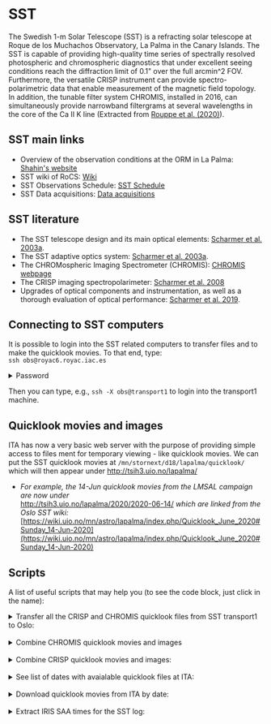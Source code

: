 # SST

The Swedish 1-m Solar Telescope (SST) is a refracting solar telescope at Roque de los Muchachos Observatory, La Palma in the Canary Islands.
The SST is capable of providing high-quality time series of spectrally resolved photospheric and chromospheric diagnostics that under excellent seeing conditions reach the diffraction limit of 0.1" over the full arcmin^2 FOV. Furthermore, the versatile CRISP instrument can provide spectro-polarimetric data that enable measurement of the magnetic field topology. In addition, the tunable filter system CHROMIS, installed in 2016, can simultaneously provide narrowband filtergrams at several wavelengths in the core of the Ca II K line (Extracted from [Rouppe et al. (2020)](https://ui.adsabs.harvard.edu/abs/2020A%26A...641A.146R/abstract)).

## SST main links

- Overview of the observation conditions at the ORM in La Palma: [Shahin's website](https://shahin.website/sst/)
- SST wiki of RoCS: [Wiki](https://wiki.uio.no/mn/astro/lapalma/)
- SST Observations Schedule: [SST Schedule](https://dubshen.astro.su.se/wiki/index.php/Observations_schedule_2021)
- SST Data acquisitions: [Data acquisitions](https://dubshen.astro.su.se/wiki/index.php/Data_acquisitions)

## SST literature

- The SST telescope design and its main optical elements: [Scharmer et al. 2003a](https://ui.adsabs.harvard.edu/abs/2003SPIE.4853..341S/abstract).
- The SST adaptive optics system: [Scharmer et al. 2003a](https://ui.adsabs.harvard.edu/abs/2003SPIE.4853..370S/abstract).
- The CHROMospheric Imaging Spectrometer (CHROMIS): [CHROMIS webpage](https://dubshen.astro.su.se/wiki/index.php/CHROMIS) 
- The CRISP imaging spectropolarimeter: [Scharmer et al. 2008](https://ui.adsabs.harvard.edu/abs/2008ApJ...689L..69S/abstract)
- Upgrades of optical components and instrumentation, as well as a thorough evaluation of optical performance: [Scharmer et al. 2019](https://ui.adsabs.harvard.edu/abs/2019A%26A...626A..55S/abstract).

## Connecting to SST computers

It is possible to login into the SST related computers to transfer files and to make the quicklook movies. To that end, type:  
``` ssh obs@royac6.royac.iac.es ```

<details>
 <summary>Password</summary>
 <p>
 3skedar
 </p>
</details>

Then you can type, e.g., ``` ssh -X obs@transport1 ``` to login into the transport1 machine.

## Quicklook movies and images

ITA has now a very basic web server with the purpose of providing simple access to files ment for temporary viewing - like quicklook movies. 
We can put the SST quicklook movies at `/mn/stornext/d18/lapalma/quicklook/` which will then appear under http://tsih3.uio.no/lapalma/
- _For example, the 14-Jun quicklook movies from the LMSAL campaign are now under_    
 http://tsih3.uio.no/lapalma/2020/2020-06-14/
_which are linked from the Oslo SST wiki:_ 
 [https://wiki.uio.no/mn/astro/lapalma/index.php/Quicklook_June_2020#Sunday_14-Jun-2020](https://wiki.uio.no/mn/astro/lapalma/index.php/Quicklook_June_2020#Sunday_14-Jun-2020)
 
## Scripts

A list of useful scripts that may help you (to see the code block, just click in the name):

<details>
 <summary>Transfer all the CRISP and CHROMIS quicklook files from SST transport1 to Oslo: </summary>
 <p>
 
 ```bash
 #!/bin/bash

 #------------------------------------------------------------------------------------------
 # DATE
 default_date=`date +"%Y.%m.%d"`
 read -p "Enter date with format YYYY.MM.DD ($default_date): " userdate
 : "${userdate:=$default_date}"
 year=${userdate:0:4}
 month=${userdate:5:2}
 day=${userdate:8:2}
 #------------------------------------------------------------------------------------------

 #------------------------------------------------------------------------------------------
 # LOCATION OF THE QUICKLOOK MOVIES
 crisp_folder="/scratch/obs/$userdate/CRISP/quicklook/"
 chromis_folder="/scratch/obs/$userdate/CHROMIS/quicklook/"
 echo "Preparing to transfer quicklook files from the following folders: "
 echo $crisp_folder
 echo $chromis_folder
 #------------------------------------------------------------------------------------------

 #------------------------------------------------------------------------------------------
 # OSLO DESTINATION
 default_folder="/mn/stornext/d18/lapalma/quicklook/$year/$year-$month-$day/"
 read -p "Enter destination at ITA ($default_folder): " ita_folder
 : "${ita_folder:=$default_folder}"
 #------------------------------------------------------------------------------------------

 #------------------------------------------------------------------------------------------
 # OSLO USER
 default_user=desiveri
 read -p "Enter your UiO username ($default_user): " username
 : "${username:=$default_user}"
 #------------------------------------------------------------------------------------------

 #------------------------------------------------------------------------------------------
 # RSYNC TO OSLO
 rsync -avzP \
       --prune-empty-dirs \
       $crisp_folder $chromis_folder \
       --rsync-path="mkdir -p $ita_folder && rsync" \
       $username@tsih.uio.no:$ita_folder
 #------------------------------------------------------------------------------------------
 ```
 </p>
</details> 
<br/>
<details>
 <summary>Combine CHROMIS quicklook movies and images</summary>
 <p>

 ```bash
 #!/bin/bash
 quickfile1=4861_+0
 quickfile2=-1371
 image_format=.jpg
 movie_format=.mov

 for ii in $( ls -d */); do
     jj="${ii///}"
     cd $jj
     temp=*$quickfile1*$image_format
     header=$( echo $temp | sed -e 's/\(quick_..........\).*/\1/')"_"
     image=$header"${jj//:}"$image_format 
     movie=$header"${jj//:}"$movie_format
     echo $image 
     echo $movie         
     ysize=$(ffprobe -v error -select_streams v:0 -show_entries stream=height -of csv=s=x:p=0 *$quickfile1*$image_format)
     echo $ysize
     ffmpeg -i *$quickfile1*$image_format -i \
               *$quickfile2*$image_format    \
               -q:v 1 -filter_complex vstack=inputs=2 $image -hide_banner    
     ffmpeg -i *$quickfile1*$movie_format -i \
               *$quickfile2*$movie_format    \
               -filter_complex vstack=inputs=2 \
                $movie -hide_banner    
     cd ..       
 done
```
 </p>
</details> 
<br/>
<details>
 <summary>Combine CRISP quicklook movies and images:</summary>
 <p>

 ```bash
 #!/bin/bash
 quickfile1=$1
 quickfile2=$2
 quickfile3=$3
 image_format=.jpg
 movie_format=.mov

 temp=*$quickfile1*$image_format
 header=$( echo $temp | sed -e 's/\(quick_..........\).*/\1/')
 image=$header"${jj//:}"$image_format 
 movie=$header"${jj//:}"$movie_format
 echo "---------------------------------------------------------------------"
 echo "Creating $image"
 ffmpeg -i *$quickfile1*$image_format -i \
           *$quickfile2*$image_format -i \
           *$quickfile3*$image_format      \
           -q:v 1 -filter_complex hstack=inputs=3 $image \
    -hide_banner -loglevel error
 echo "---------------------------------------------------------------------"
 echo "Creating $movie"
 ffmpeg -i *$quickfile1*$movie_format -i \
           *$quickfile2*$movie_format -i \
           *$quickfile3*$movie_format      \
           -filter_complex hstack=inputs=3 $movie \
    -hide_banner -loglevel error
 ```
 </p>
</details> 
<br/>  
<details>
 <summary>See list of dates with avaialable quicklook files at ITA:</summary>
 <p>
  
 ```bash
 #!/bin/bash                                                                                                                    
 for year in $(curl -s http://tsih3.uio.no/lapalma/ |
                   grep '\[DIR\]' |
                   sed 's/.*href="//' |
                   sed 's/".*//'
              ); do
     echo "---------------------------"
     echo $year
     echo "---------------------------"
     for date in $(curl -s http://tsih3.uio.no/lapalma/$year |
                       grep '\[DIR\]' |
                       sed 's/.*href="//' |
                       sed 's/".*//'); do
         echo $date
     done
 done
 ```
  
 </p>
</details> 
<br/>
<details>
 <summary>Download quicklook movies from ITA by date:</summary>
 <p>


 ```bash
 #!/bin/bash
 web="http://tsih3.uio.no/lapalma/"
 input=$1

 if [ ${#input} -eq 0 ]
 then
     folder=$web
     read -p "Do you want to download all the available movies from "$folder" [y/n]: " yn
     case $yn in
  [Yy]* ) wget -c -r -l 3 -q --show-progress --cut-dirs=1 -nH --no-parent --reject="index.html*" $folder;;
  [Nn]* ) break;;
     esac			
 fi

 if [ ${#input} -eq 4 ]
 then
     folder=$web$input"/"
     wget -c -r -l 2 -q --show-progress --cut-dirs=1 -nH --no-parent --reject="index.html*" $folder
 fi

 if [ ${#input} -eq 7 ]
 then
     temp=(${input//-/ })
     year=${temp[0]}
     folder=$web$year"/"
     echo $folder
     echo  ${input}*
     for date in $(curl -s $folder |
                       grep '\[DIR\]' |
                       sed 's/.*href="//' |
                       sed 's/".*//'); do
  if [[ "$date" == "$input"* ]]; then
      echo $date
      wget -c -r -l 2 -q --show-progress --cut-dirs=1 -nH --no-parent --reject="index.html*" $folder"/"$date
  fi
     done
 fi

 if [ ${#input} -eq 10 ]
 then
     temp=(${input//-/ })
     year=${temp[0]}
     folder=$web$year"/"$input"/"
     wget -c -r -l 2 -q --show-progress --cut-dirs=1 -nH --no-parent --reject="index.html*" $folder
 fi
 ```

 </p>
</details> 
<br/>
<details>
 <summary>Extract IRIS SAA times for the SST log:</summary>
 <p>

 This scripts extracts the IRIS SAA times and copy them in your clipboard on MacOs systems.
 ```bash
 curl -s $1 | grep SAAI | awk '{print $2}' | sed -e 's/\(:..\).*/\1/' > saai.txt
 curl -s $1 | grep SAAO | awk '{print $2}' | sed 's/\(:..\).*/\1/'  > saao.txt
 paste -d "~" saai.txt saao.txt | sed 's/~/ - /' | pbcopy -selection c
 rm saai.txt
 rm saao.txt
 ```
 The input of the script for a given day can be found within TIM in the following webpage (Please note that for weekends, the TIM link will provide the SAA dates for Saturday, Sunday and Monday):
 [IRIS_SAA](https://iris.lmsal.com/health-safety/timeline/)

 For Linux, if you have X installed you may define an equivalent to pbcopy from MacOS in this way :
 ```bash
 alias pbcopy='xsel --clipboard --input'
 alias pbpaste='xsel --clipboard --output'
 ```
 or with xclip:
 ```bash
 alias pbcopy='xclip -selection clipboard'
 alias pbpaste='xclip -selection clipboard -o'
 ```
 </p>
</details> 
